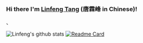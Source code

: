 ### Hi there  I'm [Linfeng Tang](https://scholar.google.com/citations?user=PyRqpAsAAAAJ&hl=en) (唐霖峰 in Chinese)!

<!--
**Linfeng-Tang/Linfeng-Tang** is a ✨ _special_ ✨ repository because its `README.md` (this file) appears on your GitHub profile.

Here are some ideas to get you started:

- 🔭 I’m currently working on ...
- 🌱 I’m currently learning ...
- 👯 I’m looking to collaborate on ...
- 🤔 I’m looking for help with ...
- 💬 Ask me about ...
- 📫 How to reach me: ...
- 😄 Pronouns: ...
- ⚡ Fun fact: ...
-->、
![Linfeng's github stats](https://github-readme-stats.vercel.app/api?username=Linfeng-Tang&show_icons=true&theme=radical) 
[![Readme Card](https://github-readme-stats.vercel.app/api/pin/?username=Linfeng-Tang&repo=Linfeng-Tang)](https://github.com/Linfeng-Tang?tab=repositories)
